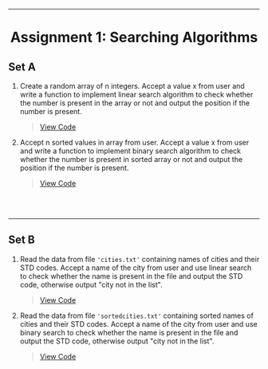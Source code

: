***
<h1 align = "center">Assignment 1: Searching Algorithms</h1>

<h2 align = "left">Set A</h2>

1. Create a random array of n integers. Accept a value x from user and write a function to implement linear search algorithm to check whether the number is present in the array or not and output the position if the number is present.
    > [View Code](Set-A/Q1.c)
2. Accept n sorted values in array from user. Accept a value x from user and write a function to implement binary search algorithm to check whether the number is present in sorted array or not and output the position if the number is present.
    > [View Code](Set-A/Q2.c)

<br><br>

***
<h2 align = "left">Set B</h2>

1. Read the data from file `'cities.txt'` containing names of cities and their STD codes. Accept a name of the city from user and use linear search to check whether the name is present in the file and output the STD code, otherwise output "city not in the list".
    > [View Code](Set-B/Q1.c)
2. Read the data from file `'sortedcities.txt'` containing sorted names of cities and their STD codes. Accept a name of the city from user and use binary search to check whether the name is present in the file and output the STD code, otherwise output "city not in the list".
    > [View Code](Set-B/Q2.c)